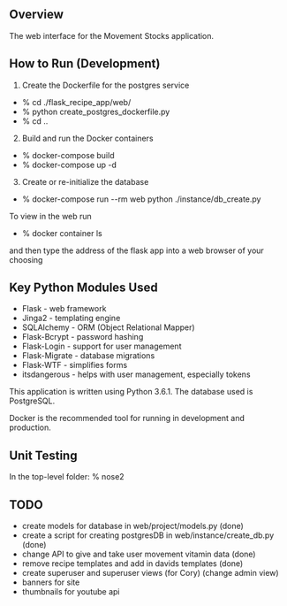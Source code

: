 
## Overview

The web interface for the Movement Stocks application.


## How to Run (Development)

1. Create the Dockerfile for the postgres service

- % cd ./flask_recipe_app/web/
- % python create_postgres_dockerfile.py
- % cd ..

2. Build and run the Docker containers

- % docker-compose build
- % docker-compose up -d

3. Create or re-initialize the database

- % docker-compose run --rm web python ./instance/db_create.py


To view in the web run

- % docker container ls

and then type the address of the flask app into a web browser of your choosing


## Key Python Modules Used

- Flask - web framework
- Jinga2 - templating engine
- SQLAlchemy - ORM (Object Relational Mapper)
- Flask-Bcrypt - password hashing
- Flask-Login - support for user management
- Flask-Migrate - database migrations
- Flask-WTF - simplifies forms
- itsdangerous - helps with user management, especially tokens

This application is written using Python 3.6.1.  The database used is PostgreSQL.

Docker is the recommended tool for running in development and production.

## Unit Testing

In the top-level folder:
    % nose2


## TODO

 - create models for database in web/project/models.py (done)
 - create a script for creating postgresDB in web/instance/create_db.py (done)
 - change API to give and take user movement vitamin data (done)
 - remove recipe templates and add in davids templates (done)
 - create superuser and superuser views (for Cory) (change admin view)
 - banners for site
 - thumbnails for youtube api

